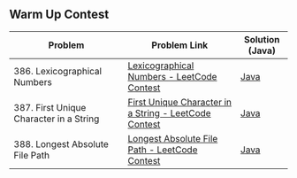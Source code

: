 ## Warm Up Contest

| Problem | Problem Link | Solution (Java)|
|--|--|--|
| 386. Lexicographical Numbers | [Lexicographical Numbers - LeetCode Contest](https://leetcode.com/contest/warm-up-contest/problems/lexicographical-numbers/) | [Java](./386.%20Lexicographical%20Numbers.java) |
| 387. First Unique Character in a String | [First Unique Character in a String - LeetCode Contest](https://leetcode.com/contest/warm-up-contest/problems/first-unique-character-in-a-string/) | [Java](./387.%20First%20Unique%20Character%20in%20a%20String.java) |
| 388. Longest Absolute File Path | [Longest Absolute File Path - LeetCode Contest](https://leetcode.com/contest/warm-up-contest/problems/longest-absolute-file-path/) | [Java](./388.%20Longest%20Absolute%20File%20Path.java) |
